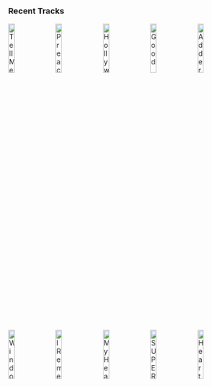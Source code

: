 ### Recent Tracks
[<img src='https://lastfm.freetls.fastly.net/i/u/300x300/6420dd057a0578b48d49f608cb2e0227.png' width='16%' height='16%' alt='Tell Me Tell Me'>](https://www.last.fm/music/courtship./_/tell%2bme%2btell%2bme)&nbsp;&nbsp;&nbsp;&nbsp;[<img src='https://lastfm.freetls.fastly.net/i/u/300x300/7a6ed79ad9f36fac30bf1063d577238d.png' width='16%' height='16%' alt='Preach'>](https://www.last.fm/music/saint%2bmotel/_/preach)&nbsp;&nbsp;&nbsp;&nbsp;[<img src='https://lastfm.freetls.fastly.net/i/u/300x300/45ac839d074f158b8451599545a9da75.png' width='16%' height='16%' alt='Hollywood'>](https://www.last.fm/music/cherry%2bpools/_/hollywood)&nbsp;&nbsp;&nbsp;&nbsp;[<img src='https://lastfm.freetls.fastly.net/i/u/300x300/09ac1204af923924df48da61097ac399.png' width='16%' height='16%' alt='Good'>](https://www.last.fm/music/twin%2bxl/_/good)&nbsp;&nbsp;&nbsp;&nbsp;[<img src='https://lastfm.freetls.fastly.net/i/u/300x300/4f7b367abde976060b624fd020bffcf5.png' width='16%' height='16%' alt='Adderall'>](https://www.last.fm/music/max%2bfrost/_/adderall)&nbsp;&nbsp;&nbsp;&nbsp;<br>[<img src='https://lastfm.freetls.fastly.net/i/u/300x300/02c4c2ab051069aebe74f094874ef5b3.png' width='16%' height='16%' alt='Window'>](https://www.last.fm/music/magic%2bgiant/_/window)&nbsp;&nbsp;&nbsp;&nbsp;[<img src='https://lastfm.freetls.fastly.net/i/u/300x300/bb13c192534d35c6d164965f7af0b1e3.png' width='16%' height='16%' alt='I Remember'>](https://www.last.fm/music/bay%2bledges/_/i%2bremember)&nbsp;&nbsp;&nbsp;&nbsp;[<img src='https://lastfm.freetls.fastly.net/i/u/300x300/45869cddc3bc444a4f544113f81fd777.png' width='16%' height='16%' alt='My Hearts Always Yours'>](https://www.last.fm/music/arkells/_/my%2bheart%2527s%2balways%2byours)&nbsp;&nbsp;&nbsp;&nbsp;[<img src='https://lastfm.freetls.fastly.net/i/u/300x300/c2615cea62855d171c446674b28b54aa.png' width='16%' height='16%' alt='SUPERBLOOM'>](https://www.last.fm/music/misterwives/_/superbloom)&nbsp;&nbsp;&nbsp;&nbsp;[<img src='https://lastfm.freetls.fastly.net/i/u/300x300/974a150953fa414329e5f55e6a030c8c.png' width='16%' height='16%' alt='Heart'>](https://www.last.fm/music/flor/_/heart)&nbsp;&nbsp;&nbsp;&nbsp;<br>